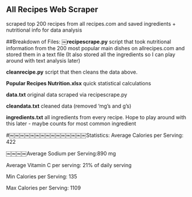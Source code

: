 ## All Recipes Web Scraper
scraped top 200 recipes from all recipes.com and saved ingredients + nutritional info for data analysis

##Breakdown of Files:
**￼recipescrape.py**
script that took nutritional information from the 200 most popular main dishes on allrecipes.com and stored them in a text file
(It also stored all the ingredients so I can play around with text analysis later)

**cleanrecipe.py**
script that then cleans the data above.

**Popular Recipes Nutrition.xlsx**
quick statistical calculations

**data.txt**
original data scraped via recipescrape.py 

**cleandata.txt**
cleaned data (removed ‘mg’s and g’s)

**ingredients.txt**
all ingredients from every recipe. Hope to play around with this later - maybe counts for most common ingredient

#￼￼￼￼￼￼￼￼￼￼￼￼￼￼￼Statistics:
Average Calories per Serving: 422

￼￼￼￼Average Sodium per Serving:890 mg

Average Vitamin C per serving: 21% of daily serving

Min Calories per Serving: 135

Max Calories per Serving: 1109

